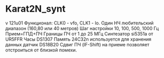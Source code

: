 # Karat2N_synt
v 121u01
Функционал:
	CLK0 - vfo, CLK1 - lo.
	Один НЧ любительский диапазон (160,80 или 40 метров)
	Шаг настройки 10, 100, 500, 1000 Гц
	Прием=ГПД+ПЧ
	Границы ПЧ от 1 до 25 МГц
	Синтезатор si5351a от UR5FFR
	Часы DS1307 
	Память 24C32n используется для хранения данных
	датчик DS18B20
	Сдвиг ПЧ (IF-Shift) на приеме позволяет отстроиться от близкой помехи.